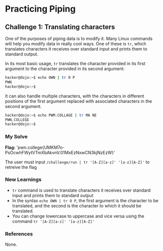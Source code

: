 # Practicing Piping 

## Challenge 1: Translating characters 
One of the purposes of piping data is to modify it. Many Linux commands will help you modify data in really cool ways. One of these is ```tr```, which translates characters it receives over standard input and prints them to standard output.

In its most basic usage, ```tr``` translates the character provided in its first argument to the character provided in its second argument:
```bash
hacker@dojo:~$ echo OWN | tr O P
PWN
hacker@dojo:~$
```
It can also handle multiple characters, with the characters in different positions of the first argument replaced with associated characters in the second argument.
```bash
hacker@dojo:~$ echo PWM.COLLAGE | tr MA NE
PWN.COLLEGE
hacker@dojo:~$
```

### My Solve 
**Flag:** 'pwn.college{UMKM7o-PsOcwhFWytVTmXbAkvnV.01MxEzNxwCN3kjNzEzW}'

The user must input ```/challenge/run | tr '[A-Z][a-z]' '[a-z][A-Z]'``` to retreive the flag 

### New Learnings 
- ```tr``` command is used to translate characters it receives over standard input and prints them to standard output
- In the syntax ```echo OWN | tr O P```, the first argument is the character to be translated, and the second is the character to which it should be translated.
- You can change lowercase to uppercase and vice versa using the command ```tr '[A-Z][a-z]' '[a-z][A-Z]'```

### References 
None.
